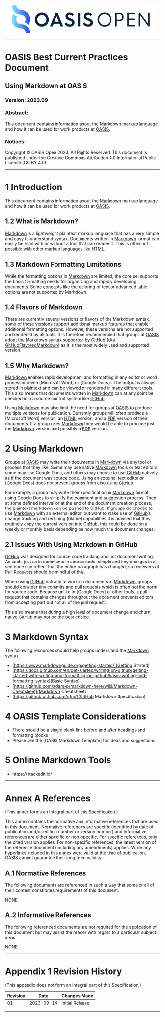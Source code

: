 ![OASIS](../OASIS-Logo.png)

---

# OASIS Best Current Practices Document

## Using Markdown at OASIS

### Version: 2023.09

### Abstract:

This document contains information about the [Markdown] markup language and how it
can be used for work products at [OASIS].

[OASIS]: https://oasis-open.org

[Markdown]: https://en.wikipedia.org/wiki/Markdown

### Notices:

Copyright © OASIS Open 2023. All Rights Reserved. This document is published
under the Creative Commons Attribution 4.0 International Public License (CC BY
4.0).

---

# 1 Introduction

This document contains information about the [Markdown] markup language and how it
can be used for work products at [OASIS].

## 1.2 What is Markdown?

[Markdown] is a lightweight plaintext markup language that has a very simple and
easy to understand syntax. Documents written in [Markdown] format can easily be
read with or without a tool that can render it. This is often not possible with
other markup languages like [HTML].

[HTML]: https://www.w3.org/html/

## 1.3 Markdown Formatting Limitations

While the formatting options in [Markdown] are limited, the core set supports the
basic formatting needs for organizing and rapidly developing documents. Some
concepts like the coloring of text or advanced table options are not supported
by [Markdown].

## 1.4 Flavors of Markdown

There are currently several versions or flavors of the [Markdown] syntax, some of
these versions support additional markup features that enable additional
formatting options. However, these versions are not supported and rendered by
all tools. It is therefore recommended that groups at [OASIS] adopt the [Markdown]
syntax supported by [GitHub] (aka [GitHubFlavoredMarkdown]) as it is the most widely used and supported
version.

[GitHub]: https://github.com

[GitHubFlavoredMarkdown]: https://github.github.com/gfm/

## 1.5 Why Markdown?

[Markdown] enables rapid development and formatting in any editor or word
processor (even [Microsoft Word] or [Google Docs]). The output is always stored in plaintext
and can be viewed or rendered in many different tools. This also means that
documents written in [Markdown] can at any point be checked into a source control
system like [GitHub].

Using [Markdown] may also limit the need for groups at [OASIS] to produce multiple
versions for publication. Currently groups will often produce a [Microsoft Word] version,
an [HTML] version, and a [PDF] version of their documents. If a group uses [Markdown]
they would be able to produce just the [Markdown] version and possibly a [PDF]
version.

[PDF]: https://pdfa.org/

# 2 Using Markdown

Groups at [OASIS] may write their documents in [Markdown] via any tool or process
that they like. Some may use native [Markdown] tools or text editors, some may
use Google Docs, and others may choose to use [GitHub] natively as if the
document was source code. Using an external text editor or [Google Docs] does not
prevent groups from also using [GitHub].

For example, a group may write their specification in [Markdown] format using
Google Docs to simplify the comment and suggestion process. Then at some
defined interval or at the end of the document creation process, the plaintext
markdown can be pushed to [GitHub]. If groups do choose to use [Markdown] with an
external editor, but want to make use of [GitHub]’s change tracking and
redlining (blame) capabilities it is advised that they routinely copy the
current version into GitHub, this could be done on a weekly or monthly basis
depending on how much the document changes.

## 2.1 Issues With Using Markdown in GitHub

[GitHub] was designed for source code tracking and not document writing. As such,
just as in comments in source code, simple and tiny changes in a sentence can
reflect that the entire paragraph has changed, so reviewers of Pull Requests
should be mindful of this.

When using [GitHub] natively to work on documents in [Markdown], groups should
consider tiny commits and pull requests which is often not the norm for source
code. Because unlike in [Google Docs] or other tools, a pull request that
contains changes throughout the document prevents editors from accepting part
but not all of the pull request. 

This also means that during a high level of document change and churn, native
GitHub may not be the best choice. 

# 3 Markdown Syntax

The following resources should help groups understand the [Markdown] syntax.

- [https://www.markdownguide.org/getting-started/](Getting Started)
- [https://docs.github.com/en/get-started/writing-on-github/getting-started-with-writing-and-formatting-on-github/basic-writing-and-formatting-syntax](Basic Syntax)
- [https://github.com/adam-p/markdown-here/wiki/Markdown-Cheatsheet](Markdown Cheatsheet)
- [https://github.github.com/gfm/](GitHub Markdown Specification)

# 4 OASIS Template Considerations

 - There should be a single blank line before and after headings and formatting blocks
 - Please see the [OASIS Markdown Template] for ideas and suggestions
  
# 5 Online Markdown Tools

 - https://stackedit.io/

---

# Annex A References

(This annex forms an integral part of this Specification.)

This annex contains the normative and informative references that are used in
this document. Normative references are specific (identified by date of
publication and/or edition number or version number) and Informative references
are either specific or non-specific. For specific references, only the cited
version applies. For non-specific references, the latest version of the
reference document (including any amendments) applies. While any hyperlinks
included in this annex were valid at the time of publication, OASIS cannot
guarantee their long term validity.

## A.1 Normative References

The following documents are referenced in such a way that some or all of their
content constitutes requirements of this document.

NONE

## A.2 Informative References

The following referenced documents are not required for the application of this document but may assist the reader with regard to a particular subject area.

NONE

---

# Appendix 1 Revision History

(This appendix does not form an integral part of this Specification.)

| Revision | Date       | Changes Made     |
|---       |---         |---               |
| 01       | 2023-09-14 | Initial Release  |

---